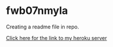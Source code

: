 # fwb07nmyla

Creating a readme file in repo.


<a href="https://fwb07nmyla.herokuapp.com/">Click here for the link to my heroku server</a>
